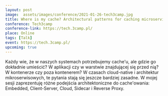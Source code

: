 ```yaml
---
layout: post
image:  assets/images/conference/2021-01-26-tech3camp.jpg
title: Where is my cache? Architectural patterns for caching microservices
conference: Tech3camp
conference-link: https://tech.3camp.pl/
place: Online
tags: [Talk]
event: https://tech.3camp.pl/
upcoming: true
---
```


Każdy wie, że w naszych systemach potrzebujemy cache'u, ale gdzie go dokładnie umieścić? W aplikacji czy w warstwie znajdującej się przed nią? W kontenerze czy poza kontenerem? W czasach cloud-native i architektur mikroserwisowych, te pytania stają się jeszcze bardziej zasadne. W mojej sesji zaprezentuję różne podejścia architektoniczne do cache'owania: Embedded, Client-Server, Cloud, Sidecar i Reverse Proxy.
